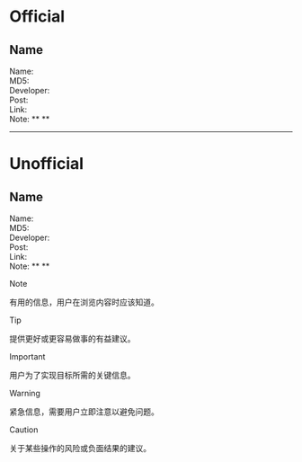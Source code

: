 # Official

## Name  
Name: ` `  
MD5: ` `  
Developer:   
Post:   
Link:   
Note: ** **  

----------------

# Unofficial  

## Name  
Name: ` `  
MD5: ` `  
Developer:   
Post:   
Link:   
Note: ** **  

> [!NOTE]
> 有用的信息，用户在浏览内容时应该知道。

> [!TIP]
> 提供更好或更容易做事的有益建议。

> [!IMPORTANT]
> 用户为了实现目标所需的关键信息。

> [!WARNING]
> 紧急信息，需要用户立即注意以避免问题。

> [!CAUTION]
> 关于某些操作的风险或负面结果的建议。
